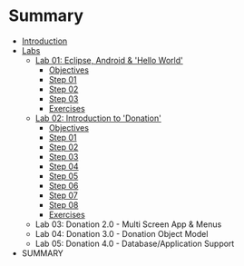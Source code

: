 # Summary

* [Introduction](README.md)
* [Labs](labs.md)
    * [Lab 01: Eclipse, Android & 'Hello World'](lab_01.md)
         * [Objectives](session1/lab/md/objectives.md)
         * [Step 01](session1/lab/md/step01.md)
         * [Step 02](session1/lab/md/step02.md)
         * [Step 03](session1/lab/md/step03.md)
         * [Exercises](session1/lab/md/exercises.md)
    * [Lab 02: Introduction to 'Donation'](lab_02.md)
         * [Objectives](session2/lab/md/objectives.md)
         * [Step 01](session2/lab/md/step01.md)
         * [Step 02](session2/lab/md/step02.md)
         * [Step 03](session2/lab/md/step03.md)
         * [Step 04](session2/lab/md/step04.md)
         * [Step 05](session2/lab/md/step05.md)
         * [Step 06](session2/lab/md/step06.md)
         * [Step 07](session2/lab/md/step07.md)
         * [Step 08](session2/lab/md/step08.md)
         * [Exercises](session2/lab/md/exercises.md)
    * Lab 03: Donation 2.0 - Multi Screen App & Menus
    * Lab 04: Donation 3.0 - Donation Object Model
    * Lab 05: Donation 4.0 - Database/Application Support
* SUMMARY

